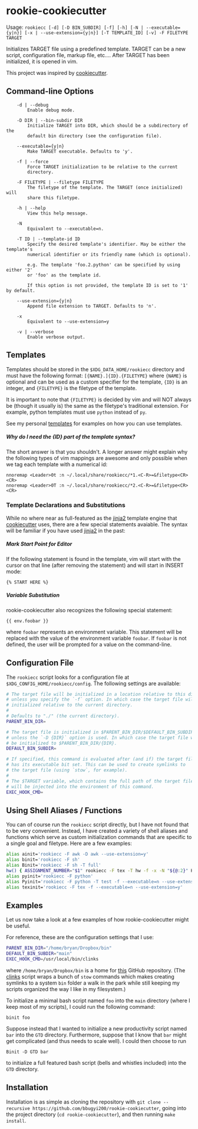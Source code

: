 # rookie-cookiecutter

Usage: `rookiecc [-d] [-D BIN_SUBDIR] [-f] [-h] [-N | --executable={y|n}] [-x | --use-extension={y|n}] [-T TEMPLATE_ID] [-v] -F FILETYPE TARGET`

Initializes TARGET file using a predefined template. TARGET can be a new script,
configuration file, markup file, etc.... After TARGET has been initialized, it
is opened in vim.

This project was inspired by [cookiecutter](https://github.com/audreyr/cookiecutter).

## Command-line Options
```
    -d | --debug
        Enable debug mode.

    -D DIR | --bin-subdir DIR
        Initialize TARGET into DIR, which should be a subdirectory of the
        default bin directory (see the configuration file).

    --executable={y|n}
        Make TARGET executable. Defaults to 'y'.

    -f | --force
        Force TARGET initialization to be relative to the current
        directory.

    -F FILETYPE | --filetype FILETYPE
        The filetype of the template. The TARGET (once initialized) will
        share this filetype.

    -h | --help
        View this help message.

    -N
        Equivalent to --executable=n.

    -T ID | --template-id ID
        Specify the desired template's identifier. May be either the template's
        numerical identifier or its friendly name (which is optional).

        e.g. The template 'foo.2.python' can be specified by using either '2'
        or 'foo' as the template id.

        If this option is not provided, the template ID is set to '1' by default.

    --use-extension={y|n}
        Append file extension to TARGET. Defaults to 'n'.

    -x
        Equivalent to --use-extension=y

    -v | --verbose
        Enable verbose output.
```

## Templates

Templates should be stored in the `$XDG_DATA_HOME/rookiecc` directory and must have
the following format: `[{NAME}.]{ID}.{FILETYPE}` where `{NAME}` is optional and
can be used as a custom specifier for the template, `{ID}` is an integer, and `{FILETYPE}` is the filetype of the template.

It is important to note that `{FILETYPE}` is decided by vim and will NOT always be (though it usually is) the same as the filetype's traditional extension. For example, python templates must use `python` instead of `py`.

See my personal [templates](https://github.com/bbugyi200/dotfiles/tree/master/.local/share/rookiecc) for examples on how you can use templates.

##### Why do I need the {ID} part of the template syntax?
The short answer is that you shouldn't. A longer answer might explain why the following types of vim mappings are awesome and only possible when we tag each template with a numerical id:
```
nnoremap <Leader>0t :n ~/.local/share/rookiecc/*1.<C-R>=&filetype<CR><CR>
nnoremap <Leader>0T :n ~/.local/share/rookiecc/*2.<C-R>=&filetype<CR><CR>
```

### Template Declarations and Substitutions
While no where near as full-featured as the [jinja2](https://github.com/pallets/jinja) template engine that [cookiecutter](https://github.com/audreyr/cookiecutter) uses, there are a few special statements avaiable. The syntax will be familiar if you have used [jinja2](https://github.com/pallets/jinja) in the past:

##### Mark Start Point for Editor
If the following statement is found in the template, vim will start with the cursor
on that line (after removing the statement) and will start in INSERT mode:
```
{% START HERE %}
```

##### Variable Substitution
rookie-cookiecutter also recognizes the following special statement:
```
{{ env.foobar }}
```
where `foobar` represents an environment variable. This statement will be replaced
with the value of the environment variable `foobar`. If `foobar` is not defined,
the user will be prompted for a value on the command-line.

## Configuration File

The `rookiecc` script looks for a configuration file at `$XDG_CONFIG_HOME/rookiecc/config`. The following settings are available:

``` bash
# The target file will be initialized in a location relative to this directory
# unless you specify the `-f` option. In which case the target file will be
# initialized relative to the current directory.
#
# Defaults to "./" (the current directory).
PARENT_BIN_DIR=

# The target file is initialized in $PARENT_BIN_DIR/$DEFAULT_BIN_SUBDIR
# unless the `-D {DIR}` option is used. In which case the target file will
# be initialized to $PARENT_BIN_DIR/{DIR}.
DEFAULT_BIN_SUBDIR=

# If specified, this command is evaluated after (and if) the target file
# has its executable bit set. This can be used to create symlinks to
# the target file (using `stow`, for example).
#
# The $TARGET variable, which contains the full path of the target file,
# will be injected into the environment of this command.
EXEC_HOOK_CMD=
```

## Using Shell Aliases / Functions

You can of course run the `rookiecc` script directly, but I have not found that to
be very convenient. Instead, I have created a variety of shell aliases and
functions which serve as custom initialization commands that are specific to a
single goal and filetype. Here are a few examples:

``` bash
alias ainit='rookiecc -F awk -D awk --use-extension=y'
alias binit='rookiecc -F sh'
alias Binit='rookiecc -F sh -T full'
hw() { ASSIGNMENT_NUMBER="$1" rookiecc -F tex -T hw -f -x -N "${@:2}" HW"$1"/hw"$1"; }
alias pyinit='rookiecc -F python'
alias Pyinit='rookiecc -F python -T test -f --executable=n --use-extension=y'
alias texinit='rookiecc -F tex -f --executable=n --use-extension=y'
```

## Examples

Let us now take a look at a few examples of how rookie-cookiecutter might be useful. 

For reference, these are the configuration settings that I use:
``` bash
PARENT_BIN_DIR="/home/bryan/Dropbox/bin"
DEFAULT_BIN_SUBDIR="main"
EXEC_HOOK_CMD=/usr/local/bin/clinks
```
where `/home/bryan/Dropbox/bin` is a home for [this](https://github.com/bbugyi200/scripts) GitHub repository. (The [clinks](https://github.com/bbugyi200/scripts/blob/master/main/clinks) script wraps a bunch of `stow` commands which makes creating symlinks to a system `bin` folder a walk in the park while still keeping my scripts organized the way I like in my filesystem.)

To initialize a minimal bash script named `foo` into the `main` directory (where I keep most of my scripts), I could run the following command:
```
binit foo
```
Suppose instead that I wanted to initialize a new productivity script named `bar` into the `GTD` directory. Furthermore, suppose that I know that `bar` might get complicated (and thus needs to scale well). I could then choose to run
```
Binit -D GTD bar
```
to initialize a full featured bash script (bells and whistles included) into the `GTD` directory.

## Installation

Installation is as simple as cloning the repository with `git clone --recursive https://github.com/bbugyi200/rookie-cookiecutter`, going into the project directory (`cd rookie-cookiecutter`), and then running `make install`.
